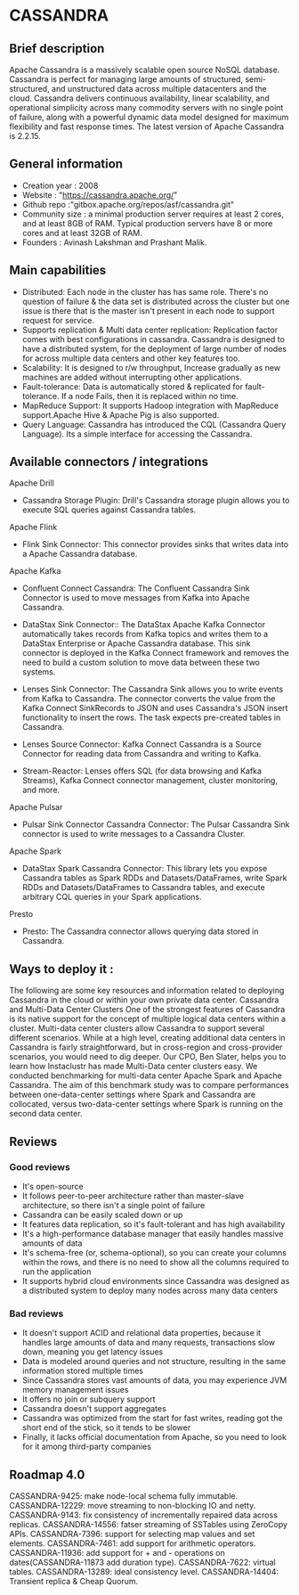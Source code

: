 # CASSANDRA

## Brief description

Apache Cassandra is a massively scalable open source NoSQL database. Cassandra is perfect for managing large amounts of structured, semi-structured, and unstructured data across multiple datacenters and the cloud. Cassandra delivers continuous availability, linear scalability, and operational simplicity across many commodity servers with no single point of failure, along with a powerful dynamic data model designed for maximum flexibility and fast response times.
The latest version of Apache Cassandra is 2.2.15.

## General information
* Creation year : 2008
* Website : "https://cassandra.apache.org/"
* Github repo :"gitbox.apache.org/repos/asf/cassandra.git"
* Community size : a minimal production server requires at least 2 cores, and at least 8GB of RAM. Typical production servers have 8 or more cores and at least 32GB of RAM.
* Founders : Avinash Lakshman and Prashant Malik.

## Main capabilities
- Distributed: Each node in the cluster has has same role. There's no question of failure & the data set is distributed across the cluster but one issue is there that is the master isn't present in each node to support request for service.
- Supports replication & Multi data center replication: Replication factor comes with best configurations in cassandra. Cassandra is designed to have a distributed system, for the deployment of large number of nodes for across multiple data centers and other key features too.
- Scalability: It is designed to r/w throughput, Increase gradually as new machines are added without interrupting other applications.
- Fault-tolerance: Data is automatically stored & replicated for fault-tolerance. If a node Fails, then it is replaced within no time.
- MapReduce Support: It supports Hadoop integration with MapReduce support.Apache Hive & Apache Pig is also supported.
- Query Language: Cassandra has introduced the CQL (Cassandra Query Language). Its a simple interface for accessing the Cassandra.

## Available connectors / integrations

Apache Drill
* Cassandra Storage Plugin: Drill's Cassandra storage plugin allows you to execute SQL queries against Cassandra tables.

Apache Flink
* Flink Sink Connector: This connector provides sinks that writes data into a Apache Cassandra database.

Apache Kafka
* Confluent Connect Cassandra: The Confluent Cassandra Sink Connector is used to move messages from Kafka into Apache Cassandra.

* DataStax Sink Connector:: The DataStax Apache Kafka Connector automatically takes records from Kafka topics and writes them to a DataStax Enterprise or Apache Cassandra database. This sink connector is deployed in the Kafka Connect framework and removes the need to build a custom solution to move data between these two systems.

* Lenses Sink Connector: The Cassandra Sink allows you to write events from Kafka to Cassandra. The connector converts the value from the Kafka Connect SinkRecords to JSON and uses Cassandra's JSON insert functionality to insert the rows. The task expects pre-created tables in Cassandra.

* Lenses Source Connector: Kafka Connect Cassandra is a Source Connector for reading data from Cassandra and writing to Kafka.

* Stream-Reactor: Lenses offers SQL (for data browsing and Kafka Streams), Kafka Connect connector management, cluster monitoring, and more.

Apache Pulsar
* Pulsar Sink Connector Cassandra Connector: The Pulsar Cassandra Sink connector is used to write messages to a Cassandra Cluster.

Apache Spark
* DataStax Spark Cassandra Connector: This library lets you expose Cassandra tables as Spark RDDs and Datasets/DataFrames, write Spark RDDs and Datasets/DataFrames to Cassandra tables, and execute arbitrary CQL queries in your Spark applications.

Presto
* Presto: The Cassandra connector allows querying data stored in Cassandra.

## Ways to deploy it :

The following are some key resources and information related to deploying Cassandra in the cloud or within your own private data center.
Cassandra and Multi-Data Center Clusters
One of the strongest features of Cassandra is its native support for the concept of multiple logical data centers within a cluster. Multi-data center clusters allow Cassandra to support several different scenarios. While at a high level, creating additional data centers in Cassandra is fairly straightforward, but in cross-region and cross-provider scenarios, you would need to dig deeper. Our CPO, Ben Slater,  helps you to learn how Instaclustr has made Multi-Data center clusters easy.
We conducted benchmarking for multi-data center Apache Spark and Apache Cassandra. The aim of this benchmark study was to compare performances between one-data-center settings where Spark and Cassandra are collocated, versus two-data-center settings where Spark is running on the second data center.

## Reviews
### Good reviews
- It's open-source
- It follows peer-to-peer architecture rather than master-slave architecture, so there isn't a single point of failure
- Cassandra can be easily scaled down or up
- It features data replication, so it's fault-tolerant and has high availability
- It's a high-performance database manager that easily handles massive amounts of data
- It's schema-free (or, schema-optional), so you can create your columns within the rows, and there is no need to show all the columns required to run the application
- It supports hybrid cloud environments since Cassandra was designed as a distributed system to deploy many nodes across many data centers

### Bad reviews
- It doesn't support ACID and relational data properties, because it handles large amounts of data and many requests, transactions slow down, meaning you get latency issues
- Data is modeled around queries and not structure, resulting in the same information stored multiple times
- Since Cassandra stores vast amounts of data, you may experience JVM memory management issues
- It offers no join or subquery support
- Cassandra doesn't support aggregates
- Cassandra was optimized from the start for fast writes, reading got the short end of the stick, so it tends to be slower
- Finally, it lacks official documentation from Apache, so you need to look for it among third-party companies

## Roadmap 4.0
CASSANDRA-9425: make node-local schema fully immutable.
CASSANDRA-12229: move streaming to non-blocking IO and netty.
CASSANDRA-9143: fix consistency of incrementally repaired data across replicas.
CASSANDRA-14556: fatser streaming of SSTables using ZeroCopy APIs.
CASSANDRA-7396: support for selecting map values and set elements.
CASSANDRA-7461: add support for arithmetic operators.
CASSANDRA-11936: add support for + and - operations on dates(CASSANDRA-11873 add duration type).
CASSANDRA-7622: virtual tables.
CASSANDRA-13289: ideal consistency level.
CASSANDRA-14404: Transient replica & Cheap Quorum.



